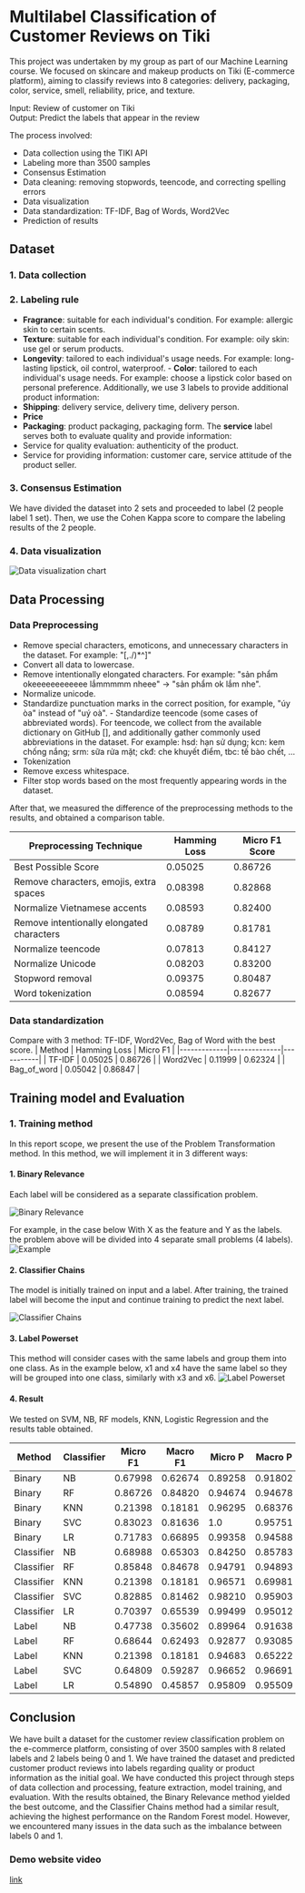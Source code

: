 # Multilabel Classification of Customer Reviews on Tiki

This project was undertaken by my group as part of our Machine Learning course. We focused on skincare and makeup products on Tiki (E-commerce platform), aiming to classify reviews into 8 categories: delivery, packaging, color, service, smell, reliability, price, and texture.

Input: Review of customer on Tiki <br>
Output: Predict the labels that appear in the review

The process involved:

-   Data collection using the TIKI API
-   Labeling more than 3500 samples
-   Consensus Estimation
-   Data cleaning: removing stopwords, teencode, and correcting spelling errors
-   Data visualization
-   Data standardization: TF-IDF, Bag of Words, Word2Vec
-   Prediction of results

## Dataset

### 1. Data collection

### 2. Labeling rule

-   <b>Fragrance</b>: suitable for each individual's condition. For example: allergic skin to certain scents.
-   <b>Texture</b>: suitable for each individual's condition. For example: oily skin: use gel or serum products.
-   <b>Longevity</b>: tailored to each individual's usage needs.
    For example: long-lasting lipstick, oil control, waterproof. - <b>Color</b>: tailored to each individual's usage needs.
    For example: choose a lipstick color based on personal preference.
    Additionally, we use 3 labels to provide additional product information:
-   <b>Shipping</b>: delivery service, delivery time, delivery person.
-   <b>Price</b>
-   <b>Packaging</b>: product packaging, packaging form.
    The <b>service</b> label serves both to evaluate quality and provide information:
-   Service for quality evaluation: authenticity of the product.
-   Service for providing information: customer care, service attitude of the product seller.

### 3. Consensus Estimation

We have divided the dataset into 2 sets and proceeded to label (2 people label 1 set). Then, we use the Cohen Kappa score to compare the labeling results of the 2 people.

### 4. Data visualization

![Data visualization chart](images/datavs.png)

## Data Processing

### Data Preprocessing

-   Remove special characters, emoticons, and unnecessary characters in the dataset. For example: "[,./)*^]"
-   Convert all data to lowercase.
-   Remove intentionally elongated characters. For example: "sản phẩm okeeeeeeeeeeee lắmmmmm nheee" -> "sản phẩm ok lắm nhe".
-   Normalize unicode.
-   Standardize punctuation marks in the correct position, for example, "úy òa" instead of "uý oà". - Standardize teencode (some cases of abbreviated words). For teencode, we collect from the available dictionary on GitHub [], and additionally gather commonly used abbreviations in the dataset. For example: hsd: hạn sử dụng; kcn: kem chống nắng; srm: sữa rửa mặt; ckđ: che khuyết điểm, tbc: tế bào chết, ...
-   Tokenization
-   Remove excess whitespace.
-   Filter stop words based on the most frequently appearing words in the dataset.

After that, we measured the difference of the preprocessing methods to the results, and obtained a comparison table.

| Preprocessing Technique                   | Hamming Loss | Micro F1 Score |
| ----------------------------------------- | ------------ | -------------- |
| Best Possible Score                       | 0.05025      | 0.86726        |
| Remove characters, emojis, extra spaces   | 0.08398      | 0.82868        |
| Normalize Vietnamese accents              | 0.08593      | 0.82400        |
| Remove intentionally elongated characters | 0.08789      | 0.81781        |
| Normalize teencode                        | 0.07813      | 0.84127        |
| Normalize Unicode                         | 0.08203      | 0.83200        |
| Stopword removal                          | 0.09375      | 0.80487        |
| Word tokenization                         | 0.08594      | 0.82677        |

### Data standardization

Compare with 3 method: TF-IDF, Word2Vec, Bag of Word with the best score.
| Method | Hamming Loss | Micro F1 |
|-------------|--------------|-----------|
| TF-IDF | 0.05025 | 0.86726 |
| Word2Vec | 0.11999 | 0.62324 |
| Bag_of_word | 0.05042 | 0.86847 |

## Training model and Evaluation

### 1. Training method

In this report scope, we present the use of the Problem Transformation method. In this method, we will implement it in 3 different ways:

#### 1. Binary Relevance

Each label will be considered as a separate classification problem.

![Binary Relevance](images/br1.png)

For example, in the case below With X as the feature and Y as the labels. the problem above will be divided into 4 separate small problems (4 labels).
![Example](images/br2.png)

#### 2. Classifier Chains

The model is initially trained on input and a label. After training, the trained label will become the input and continue training to predict the next label.

![Classifier Chains](images/br3.png)

#### 3. Label Powerset

This method will consider cases with the same labels and group them into one class. As in the example below, x1 and x4 have the same label so they will be grouped into one class, similarly with x3 and x6.
![Label Powerset](images/br4.png)

#### 4. Result

We tested on SVM, NB, RF models, KNN, Logistic Regression and the results table obtained.

| Method     | Classifier | Micro F1 | Macro F1 | Micro P | Macro P | Micro R | Macro R |
| ---------- | ---------- | -------- | -------- | ------- | ------- | ------- | ------- |
| Binary     | NB         | 0.67998  | 0.62674  | 0.89258 | 0.91802 | 0.55636 | 0.51201 |
| Binary     | RF         | 0.86726  | 0.84820  | 0.94674 | 0.94678 | 0.78859 | 0.77561 |
| Binary     | KNN        | 0.21398  | 0.18181  | 0.96295 | 0.68376 | 0.12679 | 0.11036 |
| Binary     | SVC        | 0.83023  | 0.81636  | 1.0     | 0.95751 | 0.75051 | 0.73722 |
| Binary     | LR         | 0.71783  | 0.66895  | 0.99358 | 0.94588 | 0.57877 | 0.53924 |
| Classifier | NB         | 0.68988  | 0.65303  | 0.84250 | 0.85783 | 0.60230 | 0.57352 |
| Classifier | RF         | 0.85848  | 0.84678  | 0.94791 | 0.94893 | 0.78832 | 0.77955 |
| Classifier | KNN        | 0.21398  | 0.18181  | 0.96571 | 0.69981 | 0.12679 | 0.11036 |
| Classifier | SVC        | 0.82885  | 0.81462  | 0.98210 | 0.95903 | 0.74601 | 0.73217 |
| Classifier | LR         | 0.70397  | 0.65539  | 0.99499 | 0.95012 | 0.55969 | 0.52116 |
| Label      | NB         | 0.47738  | 0.35602  | 0.89964 | 0.91638 | 0.32686 | 0.26086 |
| Label      | RF         | 0.68644  | 0.62493  | 0.92877 | 0.93085 | 0.54600 | 0.50519 |
| Label      | KNN        | 0.21398  | 0.18181  | 0.94683 | 0.65222 | 0.12679 | 0.11036 |
| Label      | SVC        | 0.64809  | 0.59287  | 0.96652 | 0.96691 | 0.49823 | 0.45651 |
| Label      | LR         | 0.54890  | 0.45857  | 0.95809 | 0.95509 | 0.38814 | 0.33230 |

## Conclusion

We have built a dataset for the customer review classification problem on the e-commerce platform, consisting of over 3500 samples with 8 related labels and 2 labels being 0 and 1. We have trained the dataset and predicted customer product reviews into labels regarding quality or product information as the initial goal. We have conducted this project through steps of data collection and processing, feature extraction, model training, and evaluation. With the results obtained, the Binary Relevance method yielded the best outcome, and the Classifier Chains method had a similar result, achieving the highest performance on the Random Forest model. However, we encountered many issues in the data such as the imbalance between labels 0 and 1.

### Demo website video

[link](https://www.youtube.com/watch?v=6UNt0ybnogc)
